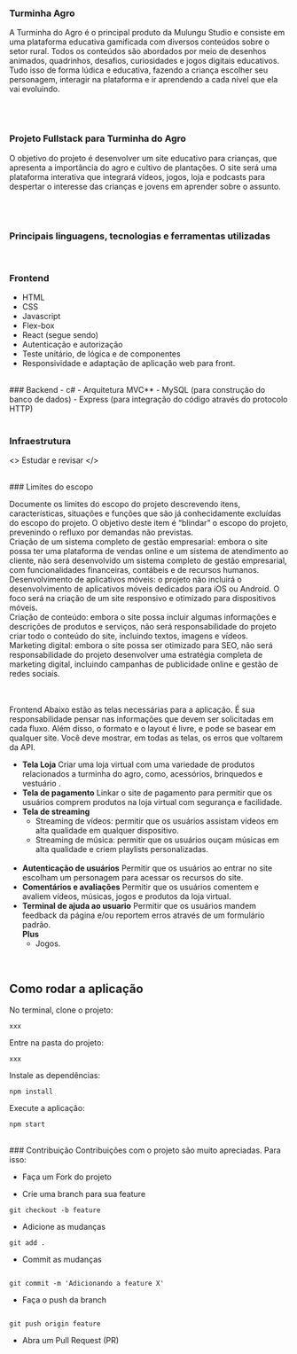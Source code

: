
### Turminha Agro
A Turminha do Agro é o principal produto da Mulungu Studio e consiste em uma plataforma educativa gamificada com diversos conteúdos sobre o setor rural. Todos os conteúdos são abordados por meio de desenhos animados, quadrinhos, desafios, curiosidades e jogos digitais educativos. Tudo isso de forma lúdica e educativa, fazendo a criança escolher seu personagem, interagir na plataforma e ir aprendendo a cada nível que ela vai evoluindo.


<br>
<br>

### Projeto Fullstack para Turminha do Agro
O objetivo do projeto é desenvolver um site educativo para crianças, que apresenta a importância do agro e cultivo de plantações. O site será uma plataforma interativa que integrará vídeos, jogos, loja e podcasts para despertar o interesse das crianças e jovens em aprender sobre o assunto.

<br>
<br>

### Principais linguagens, tecnologias e ferramentas utilizadas

<br>

### Frontend
- HTML
- CSS
- Javascript
- Flex-box
- React (segue sendo)
- Autenticação e autorização
- Teste unitário, de lógica e de componentes
- Responsividade e adaptação de aplicação web para front.

<br>
### Backend
- c# 
- Arquitetura MVC**
- MySQL (para construção do banco de dados)
- Express (para integração do código através do protocolo HTTP)
<br>
<br>

### Infraestrutura
<>
Estudar e revisar
</>
<br>


<br>
### Limites do escopo 

<EP01> Documente os limites do escopo do projeto descrevendo itens, características, situações e funções que são já conhecidamente excluídas do escopo do projeto. O objetivo deste item é “blindar” o escopo do projeto, prevenindo o refluxo por demandas não previstas.
<br>
<EP02> Criação de um sistema completo de gestão empresarial: embora o site possa ter uma plataforma de vendas online e um sistema de atendimento ao cliente, não será desenvolvido um sistema completo de gestão empresarial, com funcionalidades financeiras, contábeis e de recursos humanos.
<br>
<EP03> Desenvolvimento de aplicativos móveis: o projeto não incluirá o desenvolvimento de aplicativos móveis dedicados para iOS ou Android. O foco será na criação de um site responsivo e otimizado para dispositivos móveis.
<br>
<EP04> Criação de conteúdo: embora o site possa incluir algumas informações e descrições de produtos e serviços, não será responsabilidade do projeto criar todo o conteúdo do site, incluindo textos, imagens e vídeos.
<br>
<EP05> Marketing digital: embora o site possa ser otimizado para SEO, não será responsabilidade do projeto desenvolver uma estratégia completa de marketing digital, incluindo campanhas de publicidade online e gestão de redes sociais.
  
<br>
<br>
Frontend
Abaixo estão as telas necessárias para a aplicação. É sua responsabilidade pensar nas informações que devem ser solicitadas em cada fluxo. Além disso, o formato e o layout é livre, e pode se basear em qualquer site. Você deve mostrar, em todas as telas, os erros que voltarem da API.
<br>

- **Tela Loja** 
  Criar uma loja virtual com uma variedade de produtos relacionados a turminha do agro, como, acessórios, brinquedos e vestuário .
  <br>
- **Tela de pagamento**
  Linkar o site de pagamento para permitir que os usuários comprem produtos na loja virtual com segurança e facilidade.
  <br>
- **Tela de streaming**
  - Streaming de vídeos: permitir que os usuários assistam vídeos em alta qualidade em qualquer dispositivo.
  - Streaming de música: permitir que os usuários ouçam músicas em alta qualidade e criem playlists personalizadas.
  <br>
- **Autenticação de usuários**
  Permitir que os usuários ao entrar no site escolham um personagem para acessar os recursos do site.
  <br>
- **Comentários e avaliações**
  Permitir que os usuários comentem e avaliem vídeos, músicas, jogos e produtos da loja virtual.
  <br>
- **Terminal de ajuda ao usuario**
  Permitir que os usuários mandem feedback da página e/ou reportem erros através de um formulário padrão. 
  <br>
  **Plus**
  - Jogos.
<br>

## Como rodar a aplicação
No terminal, clone o projeto:
```
xxx
```
  
Entre na pasta do projeto:
```
xxx
```
  
Instale as dependências:
```
npm install
```  
 
Execute a aplicação:
```
npm start 
```
  
 <br>
### Contribuição
Contribuições com o projeto são muito apreciadas. Para isso:

- Faça um Fork do projeto

- Crie uma branch para sua feature
```
git checkout -b feature
```
  
- Adicione as mudanças
```  
git add .
``` 
  
- Commit as mudanças
```  
  
git commit -m 'Adicionando a feature X'
```  
  
- Faça o push da branch
```  
  
git push origin feature
```  
  
- Abra um Pull Request (PR)

<br>
